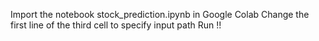 Import the notebook stock_prediction.ipynb in Google Colab
Change the first line of the third cell to specify input path
Run !!
